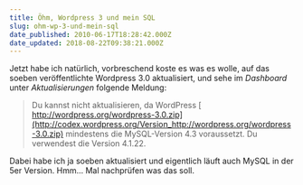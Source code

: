 ```yaml
---
title: Öhm, Wordpress 3 und mein SQL
slug: ohm-wp-3-und-mein-sql
date_published: 2010-06-17T18:28:42.000Z
date_updated: 2018-08-22T09:38:21.000Z
---
```


Jetzt habe ich natürlich, vorbreschend koste es was es wolle, auf das soeben veröffentlichte Wordpress 3.0 aktualisiert, und sehe im *Dashboard* unter *Aktualisierungen* folgende Meldung:

> Du kannst nicht aktualisieren, da WordPress [ http://wordpress.org/wordpress-3.0.zip](http://codex.wordpress.org/Version_http://wordpress.org/wordpress-3.0.zip) mindestens die MySQL-Version  4.3 voraussetzt. Du verwendest die Version 4.1.22.

Dabei habe ich ja soeben aktualisiert und eigentlich läuft auch MySQL in der 5er Version. Hmm... Mal nachprüfen was das soll.
